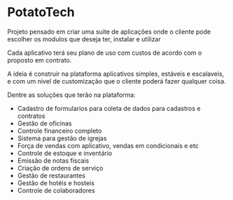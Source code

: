# PotatoTech

Projeto pensado em criar uma suite de aplicações onde o cliente pode escolher os modulos que deseja ter, instalar e utilizar

Cada aplicativo terá seu plano de uso com custos de acordo com o proposto em contrato.

A ideia é construir na plataforma aplicativos simples, estáveis e escalaveis, e com um nivel de customização que o cliente poderá fazer qualquer coisa.

Dentre as soluções que terão na plataforma:

* Cadastro de formularios para coleta de dados para cadastros e contratos
* Gestão de oficinas
* Controle financeiro completo
* Sistema para gestão de igrejas
* Força de vendas com aplicativo, vendas em condicionais e etc
* Controle de estoque e inventário
* Emissão de notas fiscais
* Criação de ordens de serviço
* Gestão de restaurantes
* Gestão de hotéis e hosteis
* Controle de colaboradores
